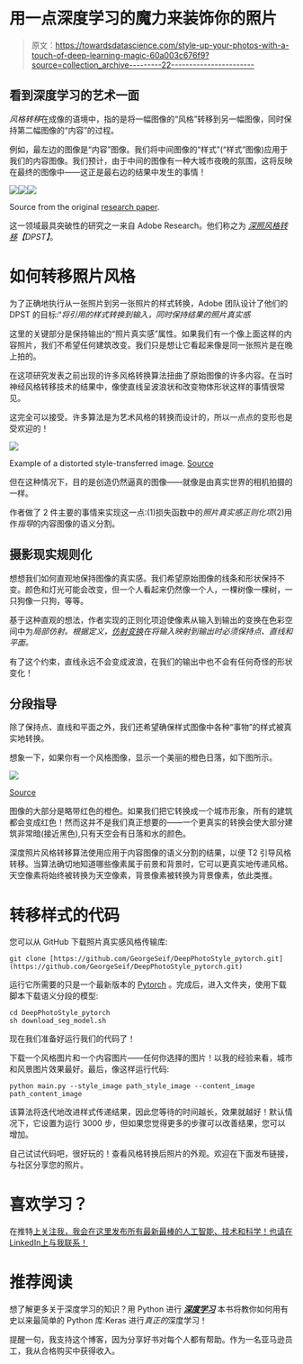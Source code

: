 # 用一点深度学习的魔力来装饰你的照片

> 原文：<https://towardsdatascience.com/style-up-your-photos-with-a-touch-of-deep-learning-magic-60a003c676f9?source=collection_archive---------22----------------------->

## 看到深度学习的艺术一面

*风格转移*在成像的语境中，指的是将一幅图像的“风格”转移到另一幅图像，同时保持第二幅图像的“内容”的过程。

例如，最左边的图像是“内容”图像。我们将中间图像的“样式”(“样式”图像)应用于我们的内容图像。我们预计，由于中间的图像有一种大城市夜晚的氛围，这将反映在最终的图像中——这正是最右边的结果中发生的事情！

![](img/25db823cfe8d8d2780700535ea952748.png)![](img/01e51da8c0e2c0e12a219e5765b2d47f.png)![](img/626b1f34f47f8ca362350aa1c78d0746.png)

Source from the original [research paper](https://arxiv.org/pdf/1703.07511.pdf).

这一领域最具突破性的研究之一来自 Adobe Research。他们称之为 [*深照风格转移*](https://arxiv.org/pdf/1703.07511.pdf)*【DPST】*。

# 如何转移照片风格

为了正确地执行从一张照片到另一张照片的样式转换，Adobe 团队设计了他们的 DPST 的目标:“*将引用的样式转换到输入，同时保持结果的照片真实感*

这里的关键部分是保持输出的“照片真实感”属性。如果我们有一个像上面这样的内容照片，我们不希望任何建筑改变。我们只是想让它看起来像是同一张照片是在晚上拍的。

在这项研究发表之前出现的许多风格转换算法扭曲了原始图像的许多内容。在当时神经风格转移技术的结果中，像使直线呈波浪状和改变物体形状这样的事情很常见。

这完全可以接受。许多算法是为艺术风格的转换而设计的，所以一点点的变形也是受欢迎的！

![](img/4bad766ce40121c01764221ba47e38d0.png)

Example of a distorted style-transferred image. [Source](https://github.com/yusuketomoto/chainer-fast-neuralstyle)

但在这种情况下，目的是创造仍然逼真的图像——就像是由真实世界的相机拍摄的一样。

作者做了 2 件主要的事情来实现这一点:(1)损失函数中的*照片真实感正则化项*(2)用作*指导*的内容图像的语义分割。

## 摄影现实规则化

想想我们如何直观地保持图像的真实感。我们希望原始图像的线条和形状保持不变。颜色和灯光可能会改变，但一个人看起来仍然像一个人，一棵树像一棵树，一只狗像一只狗，等等。

基于这种直观的想法，作者实现的正则化项迫使像素从输入到输出的变换在色彩空间中为*局部仿射。根据定义，[仿射变换](https://en.wikipedia.org/wiki/Affine_transformation)在将输入映射到输出时必须保持点、直线和平面。*

有了这个约束，直线永远不会变成波浪，在我们的输出中也不会有任何奇怪的形状变化！

## 分段指导

除了保持点、直线和平面之外，我们还希望确保样式图像中各种“事物”的样式被真实地转换。

想象一下，如果你有一个风格图像，显示一个美丽的橙色日落，如下图所示。

![](img/8e4b15e879a6b508c54e9c9fd957a31a.png)

[Source](https://pixabay.com/illustrations/tropical-summer-sunset-beach-1651426/)

图像的大部分是略带红色的橙色。如果我们把它转换成一个城市形象，所有的建筑都会变成红色！然而这并不是我们真正想要的——一个更真实的转换会使大部分建筑非常暗(接近黑色),只有天空会有日落和水的颜色。

深度照片风格转移算法使用应用于内容图像的语义分割的结果，以便 T2 引导风格转移。当算法确切地知道哪些像素属于前景和背景时，它可以更真实地传递风格。天空像素将始终被转换为天空像素，背景像素被转换为背景像素，依此类推。

# 转移样式的代码

您可以从 GitHub 下载照片真实感风格传输库:

```
git clone [https://github.com/GeorgeSeif/DeepPhotoStyle_pytorch.git](https://github.com/GeorgeSeif/DeepPhotoStyle_pytorch.git)
```

运行它所需要的只是一个最新版本的 [Pytorch](https://pytorch.org/) 。完成后，进入文件夹，使用下载脚本下载语义分段的模型:

```
cd DeepPhotoStyle_pytorch
sh download_seg_model.sh
```

现在我们准备好运行我们的代码了！

下载一个风格图片和一个内容图片——任何你选择的图片！以我的经验来看，城市和风景图片效果最好。最后，像这样运行代码:

```
python main.py --style_image path_style_image --content_image path_content_image
```

该算法将迭代地改进样式传递结果，因此您等待的时间越长，效果就越好！默认情况下，它设置为运行 3000 步，但如果您觉得更多的步骤可以改善结果，您可以增加。

自己试试代码吧，很好玩的！查看风格转换后照片的外观。欢迎在下面发布链接，与社区分享您的照片。

# 喜欢学习？

在推特[上关注我，我会在这里发布所有最新最棒的人工智能、技术和科学！也请在 LinkedIn](https://twitter.com/GeorgeSeif94)[上与我联系！](https://www.linkedin.com/in/georgeseif/)

# 推荐阅读

想了解更多关于深度学习的知识？用 Python 进行 [***深度学习***](https://amzn.to/2Lj0vWJ) 本书将教你如何用有史以来最简单的 Python 库:Keras 进行*真正的*深度学习！

提醒一句，我支持这个博客，因为分享好书对每个人都有帮助。作为一名亚马逊员工，我从合格购买中获得收入。
